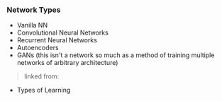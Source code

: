 ### Network Types

- Vanilla NN
- Convolutional Neural Networks
- Recurrent Neural Networks
- Autoencoders
- GANs (this isn't a network so much as a method of training multiple networks of arbitrary architecture)

> linked from:
- Types of Learning